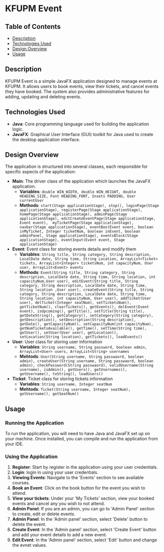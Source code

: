 # KFUPM Event
## Table of Contents
- [Description](#description)
- [Technologies Used](#technologies-used)
- [Design Overview](#design-overview)
- [Usage](#usage)
## Description
KFUPM Event is a simple JavaFX application designed to manage events at KFUPM. It allows users to book events, view their tickets, and cancel events they have booked. The system also provides administrative
features for adding, updating and deleting events.
## Technologies Used
- **Java**: Core programming language used for building the application logic.
- **JavaFX**: Graphical User Interface (GUI) toolkit for Java used to create the desktop
application interface.
## Design Overview
The application is structured into several classes, each responsible for specific aspects of the
application:
- **Main**: The driver class of the application which launches the JavaFX application.
  - **Variables**: `double WIN_WIDTH, double WIN_HEIGHT, double HEADING_SIZE, Font HEADING_FONT, Insets PADDING, User currentUser`
  - **Methods**: `start(Stage applicationStage), stop(), loginPage(Stage applicationStage), registerPage(Stage applicationStage), homePage(Stage applicationStage), adminPage(Stage applicationStage), editCreateEventPage(Stage applicationStage, Event event),  myTicketPage(Stage applicationStage), navbar(Stage applicationStage), eventBox(Event event, boolean inMyTicket, Integer ticketNum, boolean inEvent, boolean adminPanel, Stage applicationStage), eventsBlock(Stage applicationStage), eventInput(Event event, Stage applicationStage)`
- **Event**: Event class for storing events details and modify them
  - **Variables**: `String title, String category, String description, LocalDate date, String time, String Location, ArrayList<Ticket> tickets, ArrayList<Integer> ticketsNum, int capacityNum, User user, ArrayList<Event> events`
  - **Methods**: `Event(String title, String category, String description, LocalDate date, String time, String location, int capacityNum,User user), editEvent(String title, String category, String description, LocalDate date, String time, String location ,User user), createEvent(String title, String category, String description, LocalDate date, String time, String location, int capacityNum, User user), addTicket(User user), delTicket(Integer seatNum), setTicketsNum(), getTicketNum(), clearTickets(), getEvents(), delEvent(Event event), isUpcoming(), getTitle(), setTitle(String title), getDateString(), getCategory(), setCategory(String category), getDescription(), setDescription(String description), getDate(), getCapacityNum(), setCapacityNum(int capacityNum), getNumTicketsAvailable(), getTime(), setTime(String time), getUser(), setUser(User user), getLocation(), setLocation(String location), getTickets(), loadEvents()`
- **User**: User class for storing user information
  - **Variables**: `String username, String password, boolean admin, ArrayList<User> users, ArrayList<String> usernames`
  - **Mehtods**: `User(String username, String passwaord, boolean admin), createUser(String username, String passwaord, boolean admin), checkPassword(String passwaord), validUsername(String username), isAdmin(), getUsers(), getUsernames(), getUsername(), toString(), loadUsers()`
- **Ticket**: Ticket class for storing tickets information
  - **Variables**: `String username, Integer seatNum`
  - **Mehtods**: `Ticket(String username, Integer seatNum), getUsername(), getSeatNum()` 
## Usage
### Running the Application
To run the application, you will need to have Java and JavaFX set up on your machine. Once
installed, you can compile and run the application from your IDE.
### Using the Application
1. **Register**: Start by register in the application using your user credentials.
2. **Login**: login in using your user credentials.
3. **Viewing Events**: Navigate to the 'Events' section to see available courses.
4. **Book an Event**: Click on the book button for the event you wish to attend.
5. **View your tickets**: Under your 'My Tickets' section, view your booked events and cancel any you wish to not attend.
6. **Admin Panel**: If you are an admin, you can go to 'Admin Panel' section to create, edit or delete events.
7. **Admin Panel**: In the 'Admin panel' section, select 'Delete' button to delete the event.
8. **Create Event**: In the 'Admin panel' section, select 'Create Event' button and add your event details to add a new event.
9. **Edit Event**: In the 'Admin panel' section, select 'Edit' button and change the evnet values.
